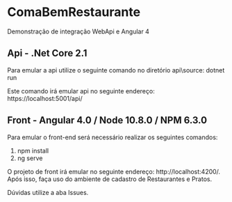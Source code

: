 # ComaBemRestaurante
Demonstração de integração WebApi e Angular 4

## Api - .Net Core 2.1
Para emular a api utilize o seguinte comando no diretório api\source:
dotnet run 

Este comando irá emular api no seguinte endereço: https://localhost:5001/api/

## Front - Angular 4.0 / Node 10.8.0 / NPM 6.3.0
Para emular o front-end será necessário realizar os seguintes comandos:

1) npm install 
2) ng serve

O projeto de front irá emular no seguinte endereço: http://localhost:4200/.
Após isso, faça uso do ambiente de cadastro de Restaurantes e Pratos.

Dúvidas utilize a aba Issues.
